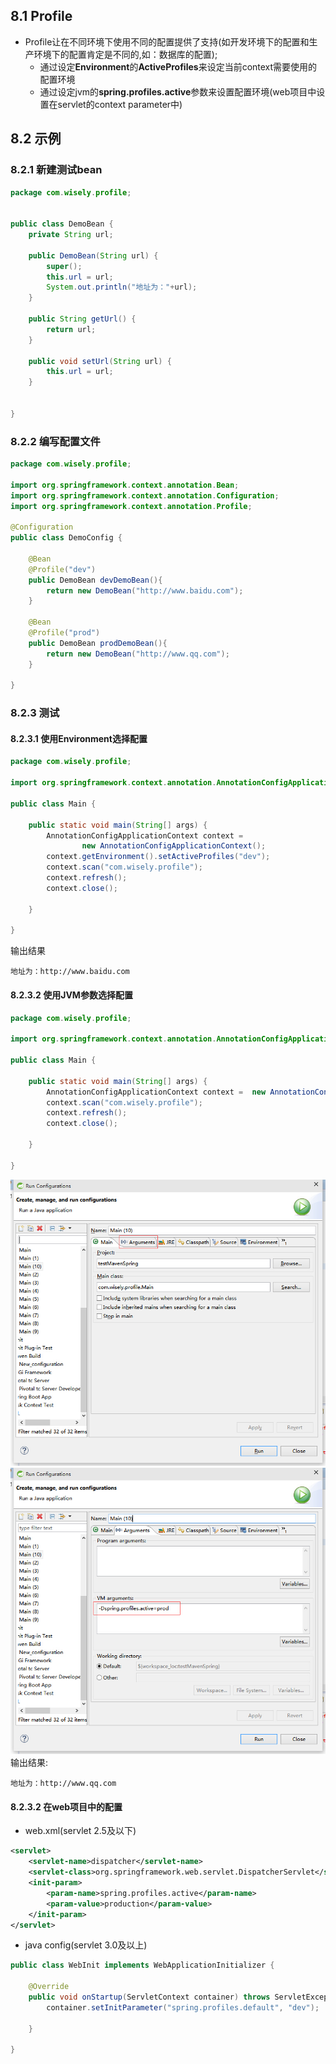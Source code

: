 ## 8.1 Profile
- Profile让在不同环境下使用不同的配置提供了支持(如开发环境下的配置和生产环境下的配置肯定是不同的,如：数据库的配置);
  - 通过设定**Environment**的**ActiveProfiles**来设定当前context需要使用的配置环境
  - 通过设定jvm的**spring.profiles.active**参数来设置配置环境(web项目中设置在servlet的context parameter中)

## 8.2 示例

### 8.2.1 新建测试bean
```java
package com.wisely.profile;


public class DemoBean {
	private String url;

	public DemoBean(String url) {
		super();
		this.url = url;
		System.out.println("地址为："+url);
	}

	public String getUrl() {
		return url;
	}

	public void setUrl(String url) {
		this.url = url;
	}


}

```
### 8.2.2 编写配置文件
```java
package com.wisely.profile;

import org.springframework.context.annotation.Bean;
import org.springframework.context.annotation.Configuration;
import org.springframework.context.annotation.Profile;

@Configuration
public class DemoConfig {

	@Bean
	@Profile("dev")
	public DemoBean devDemoBean(){
		return new DemoBean("http://www.baidu.com");
	}

	@Bean
	@Profile("prod")
	public DemoBean prodDemoBean(){
		return new DemoBean("http://www.qq.com");
	}

}

```
### 8.2.3 测试
#### 8.2.3.1 使用Environment选择配置
```java
package com.wisely.profile;

import org.springframework.context.annotation.AnnotationConfigApplicationContext;

public class Main {

	public static void main(String[] args) {
		AnnotationConfigApplicationContext context =
        		new AnnotationConfigApplicationContext();
		context.getEnvironment().setActiveProfiles("dev");
		context.scan("com.wisely.profile");
		context.refresh();
		context.close();

	}

}

```
输出结果
```
地址为：http://www.baidu.com
```
#### 8.2.3.2 使用JVM参数选择配置
```java
package com.wisely.profile;

import org.springframework.context.annotation.AnnotationConfigApplicationContext;

public class Main {

	public static void main(String[] args) {
		AnnotationConfigApplicationContext context =  new AnnotationConfigApplicationContext();
		context.scan("com.wisely.profile");
		context.refresh();
		context.close();

	}

}

```
![](resources/8-1.jpg)
![](resources/8-2.jpg)
输出结果:
```
地址为：http://www.qq.com
```
#### 8.2.3.2 在web项目中的配置
- web.xml(servlet 2.5及以下)

```xml
<servlet>
    <servlet-name>dispatcher</servlet-name>
    <servlet-class>org.springframework.web.servlet.DispatcherServlet</servlet-class>
    <init-param>
        <param-name>spring.profiles.active</param-name>
        <param-value>production</param-value>
    </init-param>
</servlet>
```
- java config(servlet 3.0及以上)

```java
public class WebInit implements WebApplicationInitializer {

    @Override
    public void onStartup(ServletContext container) throws ServletException {
        container.setInitParameter("spring.profiles.default", "dev");

    }

}
```


